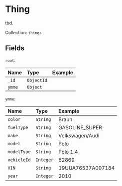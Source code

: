 Thing
====
tbd.

Collection: `things`

## Fields

`root`:

| Name         | Type             | Example       |
| :---         |     :----        | :---          |
| `_id`        | `ObjectId`       |               |
| `ymme`       | `Object`         |               |

`ymme`:

| Name         | Type             | Example           |
| :---         |     :----        | :---              |
| `color`      | `String`         | Braun             |
| `fuelType`   | `String`         | GASOLINE_SUPER    |
| `make`       | `String`         | Volkswagen/Audi   |
| `model`      | `String`         | Polo              |
| `modelType`  | `String`         | Polo 1.4          |
| `vehicleId`  | `Integer`        | 62869             |
| `VIN`        | `String`         | 19UUA76537A007184 |
| `year`       | `Integer`        | 2010              |

